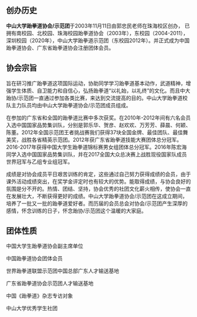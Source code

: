 ## 创办历史

**中山大学跆拳道协会/示范团**于2003年11月11日由郭忠民老师在珠海校区创办， 已拥有南校园、北校园、珠海校园跆拳道协会（2003年），东校园（2004-2011），深圳校园（2020年），中山大学跆拳道示范团（东校园2012年）。并正式成为中国跆拳道协会、广东省跆拳道协会注册团体会员。

## 协会宗旨

旨在研习推广跆拳道这项国际运动，协助同学学习跆拳道基本动作，武道精神，增强学生体质、自卫能力和自信心，弘扬跆拳道“以礼始，以礼终”的文化。而且中大跆协/示范团一直通过参加各类比赛，来达到交流提高的目的。中山大学跆拳道校队主力队员均由中山大学跆拳道协会/示范团成员组成。

在参加的广东省和全国的跆拳道比赛中多次获奖。在2010年-2012年间有六名会员入选中国国家品势集训队，分别是郭乐华、贺彦、赵欢欢、万芳芳、薛晨、何颖、陈董。2012年全国示范团王者挑战赛我们获得37块全国金牌、最佳团队、最佳舞美奖，战胜各省精英示范团。2012年获广东省跆拳道技能大赛团体总分冠军。2016-2017年获得中国大学生跆拳道锦标赛男女组团体总分冠军。2016年陈宏海同学入选中国国家品势集训队，并在2017全国大众总决赛上战胜现役国家队成员世界冠军与乙组专业组冠军。

成绩是对协会成员平日艰苦训练的肯定，这些通过自己努力获得成绩的会员，由于课外活动成绩突出，在奖学金评定时也有较大的优势。能取得成绩，与协会良好的氛围是分不开的。热情、团结、坚持，协会优秀的社团文化薪火相传，使协会一直在发展壮大，不断获得更好的成绩。中山大学跆拳道协会/示范团在这成立期间，培养了一批又一批的跆拳道爱好者。而历届的会员总会对协会/示范团产生深厚的感情，怀念训练的日子，怀念跆协/示范团这个温暖的大家庭。

## 团体性质

中国大学生跆拳道协会副主席单位

中国跆拳道协会团体会员

世界跆拳道联盟示范团中国总部广东人才输送基地

广东省跆拳道协会示范团人才输送基地

中国《跆拳道》杂志专访对象

中山大学优秀学生社团
